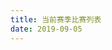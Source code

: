 ```yaml
---
title: 当前赛季比赛列表
date: 2019-09-05
---
```


<div id="contest-list"></div>

<script>
const base_url = 'https://icpc.baylor.edu/cm5-contest-rest/rest/contest/public/';
const finder_base_url = 'https://icpc.baylor.edu/regionals/finder/';

const regions = [
    'AR-Nannjing-2019',
    'Shanghai-2019',
    'Hong-Kong-City-2019',
    'Asia-Nanchang-2019',
    'Yinchuan-2019',
    'Shenyang-2019',
    'Xuzhou-2019',
    'Asia-EC-League-Final-2019',
];

var contests = [];

function generateTable() {
    if(contests.length != regions.length) {
        return;
    }
    contests.sort((a, b) => {
        return a.startDate == b.startDate ? 0 :
            a.startDate === undefined || a.startDate > b.startDate ? 1 : -1;
    });
    let table = '<table><tr><th>Name</th><th>Start Date</th><th>End Date</th></tr>';
    for(let i in contests) {
        let contest = contests[i];
        let line = '<tr>';
        line += '<td><a href="' + finder_base_url + contest.url_name + '">' + contest.name + '<a/></td>';
        line += '<td>' + contest.startDate + '</td>';
        line += '<td>' + contest.endDate + '</td>';
        line += '</tr>';
        table += line;
    }
    table += '</table>';
    $('#contest-list').html(table);
}

async function getContest(name) {
    $.get(base_url + name, (data) => {
        data.url_name = name;
        contests.push(data);
        generateTable();
    });
}

regions.map(getContest);
</script>

